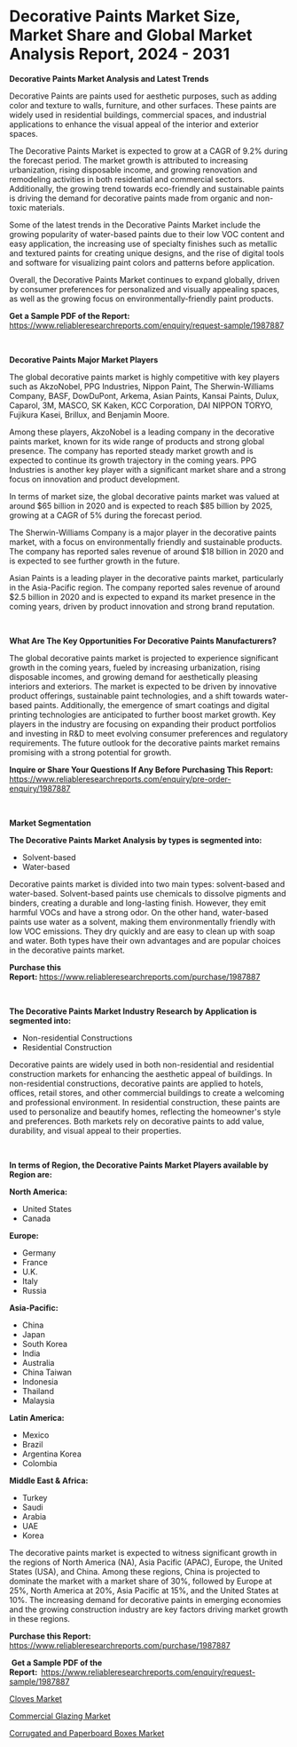 <p><h1>Decorative Paints Market Size, Market Share and Global Market Analysis Report, 2024 - 2031</h1></p><p><strong>Decorative Paints Market Analysis and Latest Trends</strong></p>
<p><p>Decorative Paints are paints used for aesthetic purposes, such as adding color and texture to walls, furniture, and other surfaces. These paints are widely used in residential buildings, commercial spaces, and industrial applications to enhance the visual appeal of the interior and exterior spaces.</p><p>The Decorative Paints Market is expected to grow at a CAGR of 9.2% during the forecast period. The market growth is attributed to increasing urbanization, rising disposable income, and growing renovation and remodeling activities in both residential and commercial sectors. Additionally, the growing trend towards eco-friendly and sustainable paints is driving the demand for decorative paints made from organic and non-toxic materials.</p><p>Some of the latest trends in the Decorative Paints Market include the growing popularity of water-based paints due to their low VOC content and easy application, the increasing use of specialty finishes such as metallic and textured paints for creating unique designs, and the rise of digital tools and software for visualizing paint colors and patterns before application.</p><p>Overall, the Decorative Paints Market continues to expand globally, driven by consumer preferences for personalized and visually appealing spaces, as well as the growing focus on environmentally-friendly paint products.</p></p>
<p><strong>Get a Sample PDF of the Report:&nbsp;</strong> <a href="https://www.reliableresearchreports.com/enquiry/request-sample/1987887">https://www.reliableresearchreports.com/enquiry/request-sample/1987887</a></p>
<p>&nbsp;</p>
<p><strong>Decorative Paints Major Market Players</strong></p>
<p><p>The global decorative paints market is highly competitive with key players such as AkzoNobel, PPG Industries, Nippon Paint, The Sherwin-Williams Company, BASF, DowDuPont, Arkema, Asian Paints, Kansai Paints, Dulux, Caparol, 3M, MASCO, SK Kaken, KCC Corporation, DAI NIPPON TORYO, Fujikura Kasei, Brillux, and Benjamin Moore.</p><p>Among these players, AkzoNobel is a leading company in the decorative paints market, known for its wide range of products and strong global presence. The company has reported steady market growth and is expected to continue its growth trajectory in the coming years. PPG Industries is another key player with a significant market share and a strong focus on innovation and product development.</p><p>In terms of market size, the global decorative paints market was valued at around $65 billion in 2020 and is expected to reach $85 billion by 2025, growing at a CAGR of 5% during the forecast period.</p><p>The Sherwin-Williams Company is a major player in the decorative paints market, with a focus on environmentally friendly and sustainable products. The company has reported sales revenue of around $18 billion in 2020 and is expected to see further growth in the future.</p><p>Asian Paints is a leading player in the decorative paints market, particularly in the Asia-Pacific region. The company reported sales revenue of around $2.5 billion in 2020 and is expected to expand its market presence in the coming years, driven by product innovation and strong brand reputation.</p></p>
<p>&nbsp;</p>
<p><strong>What Are The Key Opportunities For Decorative Paints Manufacturers?</strong></p>
<p><p>The global decorative paints market is projected to experience significant growth in the coming years, fueled by increasing urbanization, rising disposable incomes, and growing demand for aesthetically pleasing interiors and exteriors. The market is expected to be driven by innovative product offerings, sustainable paint technologies, and a shift towards water-based paints. Additionally, the emergence of smart coatings and digital printing technologies are anticipated to further boost market growth. Key players in the industry are focusing on expanding their product portfolios and investing in R&D to meet evolving consumer preferences and regulatory requirements. The future outlook for the decorative paints market remains promising with a strong potential for growth.</p></p>
<p><strong>Inquire or Share Your Questions If Any Before Purchasing This Report:</strong> <a href="https://www.reliableresearchreports.com/enquiry/pre-order-enquiry/1987887">https://www.reliableresearchreports.com/enquiry/pre-order-enquiry/1987887</a></p>
<p>&nbsp;</p>
<p><strong>Market Segmentation</strong></p>
<p><strong>The Decorative Paints Market Analysis by types is segmented into:</strong></p>
<p><ul><li>Solvent-based</li><li>Water-based</li></ul></p>
<p><p>Decorative paints market is divided into two main types: solvent-based and water-based. Solvent-based paints use chemicals to dissolve pigments and binders, creating a durable and long-lasting finish. However, they emit harmful VOCs and have a strong odor. On the other hand, water-based paints use water as a solvent, making them environmentally friendly with low VOC emissions. They dry quickly and are easy to clean up with soap and water. Both types have their own advantages and are popular choices in the decorative paints market.</p></p>
<p><strong>Purchase this Report:&nbsp;</strong><a href="https://www.reliableresearchreports.com/purchase/1987887">https://www.reliableresearchreports.com/purchase/1987887</a></p>
<p>&nbsp;</p>
<p><strong>The Decorative Paints Market Industry Research by Application is segmented into:</strong></p>
<p><ul><li>Non-residential Constructions</li><li>Residential Construction</li></ul></p>
<p><p>Decorative paints are widely used in both non-residential and residential construction markets for enhancing the aesthetic appeal of buildings. In non-residential constructions, decorative paints are applied to hotels, offices, retail stores, and other commercial buildings to create a welcoming and professional environment. In residential construction, these paints are used to personalize and beautify homes, reflecting the homeowner's style and preferences. Both markets rely on decorative paints to add value, durability, and visual appeal to their properties.</p></p>
<p>&nbsp;</p>
<p><strong>In terms of Region, the Decorative Paints Market Players available by Region are:</strong></p>
<p>
    <p> <strong> North America: </strong>
        <ul>
            <li>United States</li>
            <li>Canada</li>
        </ul>
        </p> 
    <p> <strong> Europe: </strong>
        <ul>
            <li>Germany</li>
            <li>France</li>
            <li>U.K.</li>
            <li>Italy</li>
            <li>Russia</li>
        </ul>
        </p> 
    <p> <strong> Asia-Pacific: </strong>
        <ul>
            <li>China</li>
            <li>Japan</li>
            <li>South Korea</li>
            <li>India</li>
            <li>Australia</li>
            <li>China Taiwan</li>
            <li>Indonesia</li>
            <li>Thailand</li>
            <li>Malaysia</li>
        </ul>
        </p> 
    <p> <strong> Latin America: </strong>
        <ul>
            <li>Mexico</li>
            <li>Brazil</li>
            <li>Argentina Korea</li>
            <li>Colombia</li>
        </ul>
        </p> 
    <p> <strong> Middle East & Africa: </strong>
        <ul>
            <li>Turkey</li>
            <li>Saudi</li>
            <li>Arabia</li>
            <li>UAE</li>
            <li>Korea</li>
        </ul>
    </p>
    </p>
<p><p>The decorative paints market is expected to witness significant growth in the regions of North America (NA), Asia Pacific (APAC), Europe, the United States (USA), and China. Among these regions, China is projected to dominate the market with a market share of 30%, followed by Europe at 25%, North America at 20%, Asia Pacific at 15%, and the United States at 10%. The increasing demand for decorative paints in emerging economies and the growing construction industry are key factors driving market growth in these regions.</p></p>
<p><strong>Purchase this Report: </strong><a href="https://www.reliableresearchreports.com/purchase/1987887">https://www.reliableresearchreports.com/purchase/1987887</a></p>
<p>&nbsp;<strong>Get a Sample PDF of the Report:&nbsp;&nbsp;</strong><a href="https://www.reliableresearchreports.com/enquiry/request-sample/1987887">https://www.reliableresearchreports.com/enquiry/request-sample/1987887</a></p>
<p><strong></strong></p>
<p><p><a href="https://github.com/nathandecarvalho/Market-Research-Report-List-2/blob/main/cloves-market.md">Cloves Market</a></p><p><a href="https://github.com/kosella/Market-Research-Report-List-2/blob/main/commercial-glazing-market.md">Commercial Glazing Market</a></p><p><a href="https://github.com/kufem1/Market-Research-Report-List-1/blob/main/corrugated-and-paperboard-boxes-market.md">Corrugated and Paperboard Boxes Market</a></p></p>